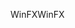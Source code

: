 <span data-ttu-id="22cca-101">WinFX</span><span class="sxs-lookup"><span data-stu-id="22cca-101">WinFX</span></span>